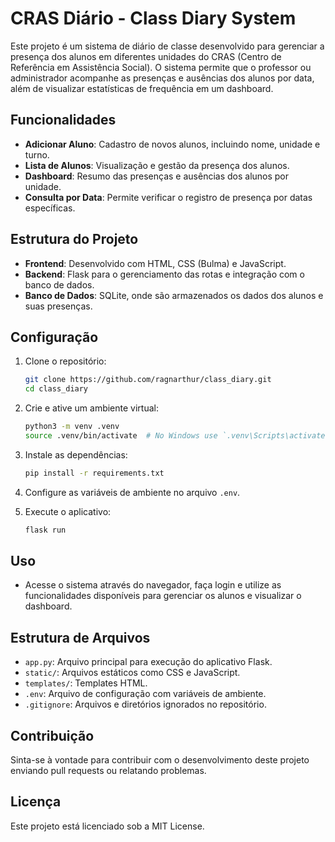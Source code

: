 
# CRAS Diário - Class Diary System

Este projeto é um sistema de diário de classe desenvolvido para gerenciar a presença dos alunos em diferentes unidades do CRAS (Centro de Referência em Assistência Social). O sistema permite que o professor ou administrador acompanhe as presenças e ausências dos alunos por data, além de visualizar estatísticas de frequência em um dashboard.

## Funcionalidades

- **Adicionar Aluno**: Cadastro de novos alunos, incluindo nome, unidade e turno.
- **Lista de Alunos**: Visualização e gestão da presença dos alunos.
- **Dashboard**: Resumo das presenças e ausências dos alunos por unidade.
- **Consulta por Data**: Permite verificar o registro de presença por datas específicas.

## Estrutura do Projeto

- **Frontend**: Desenvolvido com HTML, CSS (Bulma) e JavaScript.
- **Backend**: Flask para o gerenciamento das rotas e integração com o banco de dados.
- **Banco de Dados**: SQLite, onde são armazenados os dados dos alunos e suas presenças.

## Configuração

1. Clone o repositório:
   ```bash
   git clone https://github.com/ragnarthur/class_diary.git
   cd class_diary
   ```

2. Crie e ative um ambiente virtual:
   ```bash
   python3 -m venv .venv
   source .venv/bin/activate  # No Windows use `.venv\Scripts\activate`
   ```

3. Instale as dependências:
   ```bash
   pip install -r requirements.txt
   ```

4. Configure as variáveis de ambiente no arquivo `.env`.

5. Execute o aplicativo:
   ```bash
   flask run
   ```

## Uso

- Acesse o sistema através do navegador, faça login e utilize as funcionalidades disponíveis para gerenciar os alunos e visualizar o dashboard.

## Estrutura de Arquivos

- `app.py`: Arquivo principal para execução do aplicativo Flask.
- `static/`: Arquivos estáticos como CSS e JavaScript.
- `templates/`: Templates HTML.
- `.env`: Arquivo de configuração com variáveis de ambiente.
- `.gitignore`: Arquivos e diretórios ignorados no repositório.

## Contribuição

Sinta-se à vontade para contribuir com o desenvolvimento deste projeto enviando pull requests ou relatando problemas.

## Licença

Este projeto está licenciado sob a MIT License.
